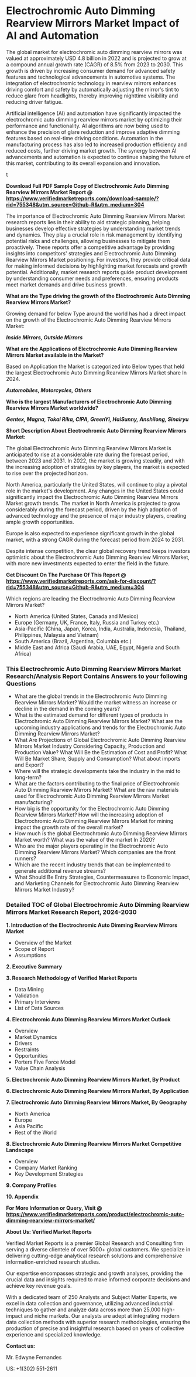 <meta name="title" content="Global Electrochromic Auto Dimming Rearview Mirrors Market Impact of AI and Automation"><meta name="description" content="The global market for electrochromic auto dimming rearview mirrors was valued at approximately USD 4.8 billion in 2022 and is projected to grow at a compound annual gr"><meta name="title" content="Electrochromic Auto Dimming Rearview Mirrors Market Size, Share, Scope, Trends, Growth, Opportunities, Analysis, Forecast"><h1>Electrochromic Auto Dimming Rearview Mirrors Market Impact of AI and Automation</h1><p>The global market for electrochromic auto dimming rearview mirrors was valued at approximately USD 4.8 billion in 2022 and is projected to grow at a compound annual growth rate (CAGR) of 8.5% from 2023 to 2030. This growth is driven by increasing consumer demand for advanced safety features and technological advancements in automotive systems. The integration of electrochromic technology in rearview mirrors enhances driving comfort and safety by automatically adjusting the mirror's tint to reduce glare from headlights, thereby improving nighttime visibility and reducing driver fatigue.</p><p>Artificial intelligence (AI) and automation have significantly impacted the electrochromic auto dimming rearview mirrors market by optimizing their performance and functionality. AI algorithms are now being used to enhance the precision of glare reduction and improve adaptive dimming features based on real-time driving conditions. Automation in the manufacturing process has also led to increased production efficiency and reduced costs, further driving market growth. The synergy between AI advancements and automation is expected to continue shaping the future of this market, contributing to its overall expansion and innovation.</p>t</p><p id="" class=""><strong>Download Full PDF Sample Copy of Electrochromic Auto Dimming Rearview Mirrors Market Report @ <a href="https://www.verifiedmarketreports.com/download-sample/?rid=755348&utm_source=Github-R&utm_medium=304" target="_blank">https://www.verifiedmarketreports.com/download-sample/?rid=755348&utm_source=Github-R&utm_medium=304</a></strong></p><p>The importance of&nbsp;Electrochromic Auto Dimming Rearview Mirrors Market research reports lies in their ability to aid strategic planning, helping businesses develop effective strategies by understanding market trends and dynamics. They play a crucial role in risk management by identifying potential risks and challenges, allowing businesses to mitigate them proactively. These reports offer a competitive advantage by providing insights into competitors' strategies and Electrochromic Auto Dimming Rearview Mirrors Market positioning. For investors, they provide critical data for making informed decisions by highlighting market forecasts and growth potential. Additionally, market research reports guide product development by understanding consumer needs and preferences, ensuring products meet market demands and drive business growth.</p><p><strong>What are the&nbsp;Type driving the growth of the Electrochromic Auto Dimming Rearview Mirrors Market?</strong></p><p id="" class="">Growing demand for below Type around the world has had a direct impact on the growth of the Electrochromic Auto Dimming Rearview Mirrors Market:</p><em><strong>Inside Mirrors, Outside Mirrors</strong></em></p><strong>What are the&nbsp;Applications&nbsp;of Electrochromic Auto Dimming Rearview Mirrors Market available in the Market?</strong></p><p id="" class="">Based on Application the Market is categorized into Below types that held the largest Electrochromic Auto Dimming Rearview Mirrors Market share In 2024.</p><em><strong>Automobiles, Motorcycles, Others</strong></em></p><strong>Who is the largest Manufacturers of Electrochromic Auto Dimming Rearview Mirrors Market worldwide?</strong></p><p><em><strong>Gentex, Magna, Tokai Rika, CIPA, GreenYi, HaiSunny, Anshilong, Sinairyu</strong></em></p><p id="" class=""><strong>Short Description About Electrochromic Auto Dimming Rearview Mirrors Market:</strong></p><p>The global Electrochromic Auto Dimming Rearview Mirrors Market is anticipated to rise at a considerable rate during the forecast period, between 2023 and 2031. In 2022, the market is growing steadily, and with the increasing adoption of strategies by key players, the market is expected to rise over the projected horizon.</p><p>North America, particularly the United States, will continue to play a pivotal role in the market's development. Any changes in the United States could significantly impact the Electrochromic Auto Dimming Rearview Mirrors Market growth trends. The market in North America is projected to grow considerably during the forecast period, driven by the high adoption of advanced technology and the presence of major industry players, creating ample growth opportunities.</p><p>Europe is also expected to experience significant growth in the global market, with a strong CAGR during the forecast period from 2024 to 2031.</p><p>Despite intense competition, the clear global recovery trend keeps investors optimistic about the Electrochromic Auto Dimming Rearview Mirrors Market, with more new investments expected to enter the field in the future.</p><p id="" class=""><strong>Get Discount On The Purchase Of This Report @ <a href="https://www.verifiedmarketreports.com/ask-for-discount/?rid=755348&utm_source=Github-R&utm_medium=304" target="_blank">https://www.verifiedmarketreports.com/ask-for-discount/?rid=755348&utm_source=Github-R&utm_medium=304</a></strong></p>Which regions are leading the Electrochromic Auto Dimming Rearview Mirrors Market?</p><ul><li>North America (United States, Canada and Mexico)</li><li>Europe (Germany, UK, France, Italy, Russia and Turkey etc.)</li><li>Asia-Pacific (China, Japan, Korea, India, Australia, Indonesia, Thailand, Philippines, Malaysia and Vietnam)</li><li>South America (Brazil, Argentina, Columbia etc.)</li><li>Middle East and Africa (Saudi Arabia, UAE, Egypt, Nigeria and South Africa)</li></ul><h3 id="" class="">This Electrochromic Auto Dimming Rearview Mirrors Market Research/Analysis Report Contains Answers to your following Questions</h3><ul><li>What are the global trends in the Electrochromic Auto Dimming Rearview Mirrors Market? Would the market witness an increase or decline in the demand in the coming years?</li><li>What is the estimated demand for different types of products in Electrochromic Auto Dimming Rearview Mirrors Market? What are the upcoming industry applications and trends for the Electrochromic Auto Dimming Rearview Mirrors Market?</li><li>What Are Projections of Global Electrochromic Auto Dimming Rearview Mirrors Market Industry Considering Capacity, Production and Production Value? What Will Be the Estimation of Cost and Profit? What Will Be Market Share, Supply and Consumption? What about imports and Export?</li><li>Where will the strategic developments take the industry in the mid to long-term?</li><li>What are the factors contributing to the final price of Electrochromic Auto Dimming Rearview Mirrors Market? What are the raw materials used for Electrochromic Auto Dimming Rearview Mirrors Market manufacturing?</li><li>How big is the opportunity for the Electrochromic Auto Dimming Rearview Mirrors Market? How will the increasing adoption of Electrochromic Auto Dimming Rearview Mirrors Market for mining impact the growth rate of the overall market?</li><li>How much is the global Electrochromic Auto Dimming Rearview Mirrors Market worth? What was the value of the market In 2020?</li><li>Who are the major players operating in the Electrochromic Auto Dimming Rearview Mirrors Market? Which companies are the front runners?</li><li>Which are the recent industry trends that can be implemented to generate additional revenue streams?</li><li>What Should Be Entry Strategies, Countermeasures to Economic Impact, and Marketing Channels for Electrochromic Auto Dimming Rearview Mirrors Market Industry?</li></ul><h3 id="" class="">Detailed TOC of Global Electrochromic Auto Dimming Rearview Mirrors Market Research Report, 2024-2030</h3><p id="" class=""><strong>1. Introduction of the Electrochromic Auto Dimming Rearview Mirrors Market</strong></p><ul><li>Overview of the Market</li><li>Scope of Report</li><li>Assumptions</li></ul><p id="" class=""><strong>2. Executive Summary</strong></p><p id="" class=""><strong>3. Research Methodology of Verified Market Reports</strong></p><ul><li>Data Mining</li><li>Validation</li><li>Primary Interviews</li><li>List of Data Sources</li></ul><p id="" class=""><strong>4. Electrochromic Auto Dimming Rearview Mirrors Market Outlook</strong></p><ul><li>Overview</li><li>Market Dynamics</li><li>Drivers</li><li>Restraints</li><li>Opportunities</li><li>Porters Five Force Model</li><li>Value Chain Analysis</li></ul><p id="" class=""><strong>5. Electrochromic Auto Dimming Rearview Mirrors Market, By Product</strong></p><p id="" class=""><strong>6. Electrochromic Auto Dimming Rearview Mirrors Market, By Application</strong></p><p id="" class=""><strong>7. Electrochromic Auto Dimming Rearview Mirrors Market, By Geography</strong></p><ul><li>North America</li><li>Europe</li><li>Asia Pacific</li><li>Rest of the World</li></ul><p id="" class=""><strong>8. Electrochromic Auto Dimming Rearview Mirrors Market Competitive Landscape</strong></p><ul><li>Overview</li><li>Company Market Ranking</li><li>Key Development Strategies</li></ul><p id="" class=""><strong>9. Company Profiles</strong></p><p id="" class=""><strong>10. Appendix</strong></p><p id="" class=""><strong>For More Information or Query, Visit @ <a href="https://www.verifiedmarketreports.com/product/electrochromic-auto-dimming-rearview-mirrors-market/" target="_blank">https://www.verifiedmarketreports.com/product/electrochromic-auto-dimming-rearview-mirrors-market/</a></strong></p><p id="" class=""><strong>About Us: Verified Market Reports</strong></p><p id="" class="">Verified Market Reports is a premier Global Research and Consulting firm serving a diverse clientele of over 5000+ global customers. We specialize in delivering cutting-edge analytical research solutions and comprehensive information-enriched research studies.</p><p id="" class="">Our expertise encompasses strategic and growth analyses, providing the crucial data and insights required to make informed corporate decisions and achieve key revenue goals.</p><p id="" class="">With a dedicated team of 250 Analysts and Subject Matter Experts, we excel in data collection and governance, utilizing advanced industrial techniques to gather and analyze data across more than 25,000 high-impact and niche markets. Our analysts are adept at integrating modern data collection methods with superior research methodologies, ensuring the production of precise and insightful research based on years of collective experience and specialized knowledge.</p><p id="" class=""><strong>Contact us:</strong></p><p id="" class="">Mr. Edwyne Fernandes</p><p id="" class="">US: +1(302) 551-2611</p>